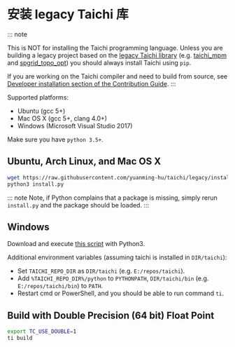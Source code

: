 # 安装 legacy Taichi 库

::: note

This is NOT for installing the Taichi programming language. Unless you
are building a legacy project based on the [legacy Taichi
library](https://github.com/yuanming-hu/taichi/tree/legacy) (e.g.
[taichi_mpm](https://github.com/yuanming-hu/taichi_mpm) and
[spgrid_topo_opt](https://github.com/yuanming-hu/spgrid_topo_opt)) you
should always install Taichi using `pip`.

If you are working on the Taichi compiler and need to build from source,
see [Developer installation section of the Contribution Guide](../../contribution/dev_install.md).
:::

Supported platforms:

- Ubuntu (gcc 5+)
- Mac OS X (gcc 5+, clang 4.0+)
- Windows (Microsoft Visual Studio 2017)

Make sure you have `python 3.5+`.

## Ubuntu, Arch Linux, and Mac OS X

```bash
wget https://raw.githubusercontent.com/yuanming-hu/taichi/legacy/install.py
python3 install.py
```

::: note
Note, if Python complains that a package is missing, simply rerun
`install.py` and the package should be loaded.
:::

## Windows

Download and execute [this
script](https://raw.githubusercontent.com/yuanming-hu/taichi/legacy/install.py) with Python3.

Additional environment variables (assuming taichi is installed in
`DIR/taichi`):

- Set `TAICHI_REPO_DIR` as `DIR/taichi` (e.g.
  `E:/repos/taichi`).
- Add `%TAICHI_REPO_DIR%/python` to `PYTHONPATH`,
  `DIR/taichi/bin` (e.g. `E:/repos/taichi/bin`) to `PATH`.
- Restart cmd or PowerShell, and you should be able to run command `ti`.

## Build with Double Precision (64 bit) Float Point

```bash
export TC_USE_DOUBLE=1
ti build
```
